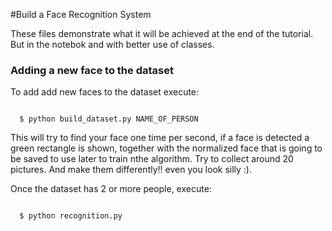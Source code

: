 #Build a Face Recognition System

These files demonstrate what it will be achieved at the end of the tutorial. But in the notebok and with better use of classes.

### Adding a new face to the dataset
To add add new faces to the dataset execute:

<code>
  $ python build_dataset.py NAME_OF_PERSON
</code>

This will try to find your face one time per second, if a face is detected a green rectangle is shown, 
together with the normalized face that is going to be saved to use later to train nthe algorithm.
Try to collect around 20 pictures. And make them differently!! even you look silly :).

Once the dataset has 2 or more people, execute:

<code>
  $ python recognition.py
</code>
